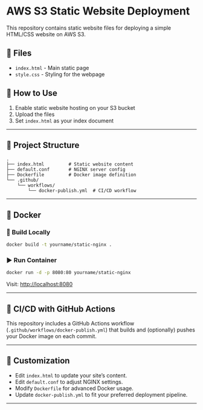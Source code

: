 # AWS S3 Static Website Deployment

This repository contains static website files for deploying a simple HTML/CSS website on AWS S3.

## 📁 Files
- `index.html` - Main static page
- `style.css` - Styling for the webpage

## 🚀 How to Use
1. Enable static website hosting on your S3 bucket
2. Upload the files
3. Set `index.html` as your index document

---

## 📁 Project Structure

```
.
├── index.html         # Static website content
├── default.conf       # NGINX server config
├── Dockerfile         # Docker image definition
└── .github/
    └── workflows/
        └── docker-publish.yml  # CI/CD workflow
```

---

## 🐳 Docker

### 🔧 Build Locally

```bash
docker build -t yourname/static-nginx .
```

### ▶️ Run Container

```bash
docker run -d -p 8080:80 yourname/static-nginx
```
Visit: [http://localhost:8080](http://localhost:8080)

---

## 🚀 CI/CD with GitHub Actions

This repository includes a GitHub Actions workflow (`.github/workflows/docker-publish.yml`) that builds and (optionally) pushes your Docker image on each commit.

---

## 📝 Customization

- Edit `index.html` to update your site’s content.
- Edit `default.conf` to adjust NGINX settings.
- Modify `Dockerfile` for advanced Docker usage.
- Update `docker-publish.yml` to fit your preferred deployment pipeline.

---
